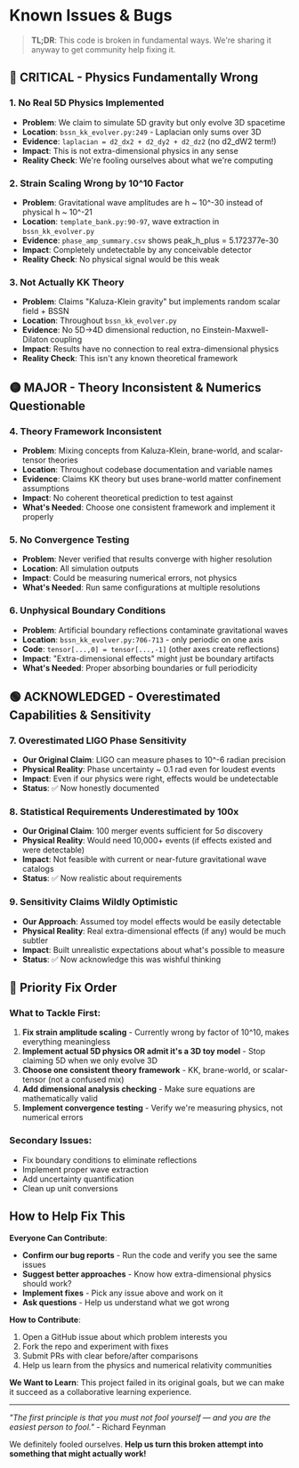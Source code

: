 # Known Issues & Bugs

> **TL;DR**: This code is broken in fundamental ways. We're sharing it anyway to get community help fixing it.

## 🔴 CRITICAL - Physics Fundamentally Wrong

### 1. No Real 5D Physics Implemented
- **Problem**: We claim to simulate 5D gravity but only evolve 3D spacetime
- **Location**: `bssn_kk_evolver.py:249` - Laplacian only sums over 3D
- **Evidence**: `laplacian = d2_dx2 + d2_dy2 + d2_dz2` (no d2_dW2 term!)
- **Impact**: This is not extra-dimensional physics in any sense
- **Reality Check**: We're fooling ourselves about what we're computing

### 2. Strain Scaling Wrong by 10^10 Factor
- **Problem**: Gravitational wave amplitudes are h ~ 10^-30 instead of physical h ~ 10^-21
- **Location**: `template_bank.py:90-97`, wave extraction in `bssn_kk_evolver.py`
- **Evidence**: `phase_amp_summary.csv` shows peak_h_plus = 5.172377e-30
- **Impact**: Completely undetectable by any conceivable detector
- **Reality Check**: No physical signal would be this weak

### 3. Not Actually KK Theory
- **Problem**: Claims "Kaluza-Klein gravity" but implements random scalar field + BSSN
- **Location**: Throughout `bssn_kk_evolver.py`
- **Evidence**: No 5D→4D dimensional reduction, no Einstein-Maxwell-Dilaton coupling
- **Impact**: Results have no connection to real extra-dimensional physics
- **Reality Check**: This isn't any known theoretical framework

## 🟡 MAJOR - Theory Inconsistent & Numerics Questionable

### 4. Theory Framework Inconsistent
- **Problem**: Mixing concepts from Kaluza-Klein, brane-world, and scalar-tensor theories
- **Location**: Throughout codebase documentation and variable names
- **Evidence**: Claims KK theory but uses brane-world matter confinement assumptions
- **Impact**: No coherent theoretical prediction to test against
- **What's Needed**: Choose one consistent framework and implement it properly

### 5. No Convergence Testing
- **Problem**: Never verified that results converge with higher resolution
- **Location**: All simulation outputs
- **Impact**: Could be measuring numerical errors, not physics
- **What's Needed**: Run same configurations at multiple resolutions

### 6. Unphysical Boundary Conditions
- **Problem**: Artificial boundary reflections contaminate gravitational waves
- **Location**: `bssn_kk_evolver.py:706-713` - only periodic on one axis
- **Code**: `tensor[...,0] = tensor[...,-1]` (other axes create reflections)
- **Impact**: "Extra-dimensional effects" might just be boundary artifacts
- **What's Needed**: Proper absorbing boundaries or full periodicity

## 🟢 ACKNOWLEDGED - Overestimated Capabilities & Sensitivity

### 7. Overestimated LIGO Phase Sensitivity
- **Our Original Claim**: LIGO can measure phases to 10^-6 radian precision
- **Physical Reality**: Phase uncertainty ~ 0.1 rad even for loudest events
- **Impact**: Even if our physics were right, effects would be undetectable
- **Status**: ✅ Now honestly documented

### 8. Statistical Requirements Underestimated by 100x
- **Our Original Claim**: 100 merger events sufficient for 5σ discovery
- **Physical Reality**: Would need 10,000+ events (if effects existed and were detectable)
- **Impact**: Not feasible with current or near-future gravitational wave catalogs
- **Status**: ✅ Now realistic about requirements

### 9. Sensitivity Claims Wildly Optimistic
- **Our Approach**: Assumed toy model effects would be easily detectable
- **Physical Reality**: Real extra-dimensional effects (if any) would be much subtler
- **Impact**: Built unrealistic expectations about what's possible to measure
- **Status**: ✅ Now acknowledge this was wishful thinking

## 🔧 Priority Fix Order

### What to Tackle First:
1. **Fix strain amplitude scaling** - Currently wrong by factor of 10^10, makes everything meaningless
2. **Implement actual 5D physics OR admit it's a 3D toy model** - Stop claiming 5D when we only evolve 3D
3. **Choose one consistent theory framework** - KK, brane-world, or scalar-tensor (not a confused mix)
4. **Add dimensional analysis checking** - Make sure equations are mathematically valid
5. **Implement convergence testing** - Verify we're measuring physics, not numerical errors

### Secondary Issues:
- Fix boundary conditions to eliminate reflections
- Implement proper wave extraction
- Add uncertainty quantification
- Clean up unit conversions

## How to Help Fix This

**Everyone Can Contribute**:
- **Confirm our bug reports** - Run the code and verify you see the same issues
- **Suggest better approaches** - Know how extra-dimensional physics should work?
- **Implement fixes** - Pick any issue above and work on it
- **Ask questions** - Help us understand what we got wrong

**How to Contribute**:
1. Open a GitHub issue about which problem interests you
2. Fork the repo and experiment with fixes
3. Submit PRs with clear before/after comparisons
4. Help us learn from the physics and numerical relativity communities

**We Want to Learn**: This project failed in its original goals, but we can make it succeed as a collaborative learning experience.

---

*"The first principle is that you must not fool yourself — and you are the easiest person to fool."* - Richard Feynman

We definitely fooled ourselves. **Help us turn this broken attempt into something that might actually work!**